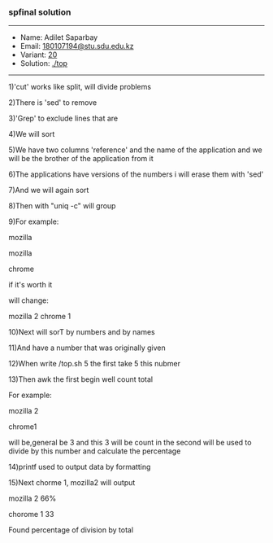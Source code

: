 ### spfinal solution

***
* Name: Adilet Saparbay
* Email: 180107194@stu.sdu.edu.kz
* Variant: [20](../variants/variant20.md)
* Solution: [./top](./top)
***


1)'cut' works like split, will divide problems

2)There is 'sed' to remove

3)'Grep' to exclude lines that are

4)We will sort

5)We have two columns 'reference' and the name of the application and we will be the brother of the application from it

6)The applications have versions of the numbers i will erase them with 'sed'

7)And we will again sort 

8)Then with "uniq -c" will group

9)For example:

mozilla

mozilla

chrome

if it's worth it

will change:

mozilla 2
chrome 1

10)Next will sorT by numbers and by names

11)And  have a number that was originally given

12)When write /top.sh 5 the first take 5 this nubmer

13)Then awk the first begin well count total

For example:

mozilla 2

chrome1 

will be,general be 3 and this 3 will be count in the second  will be used to divide by this number and calculate the percentage

14)printf used to output data by formatting

15)Next chorme 1, mozilla2 will output

mozilla 2 66%

chorome 1 33

Found percentage of division by total







